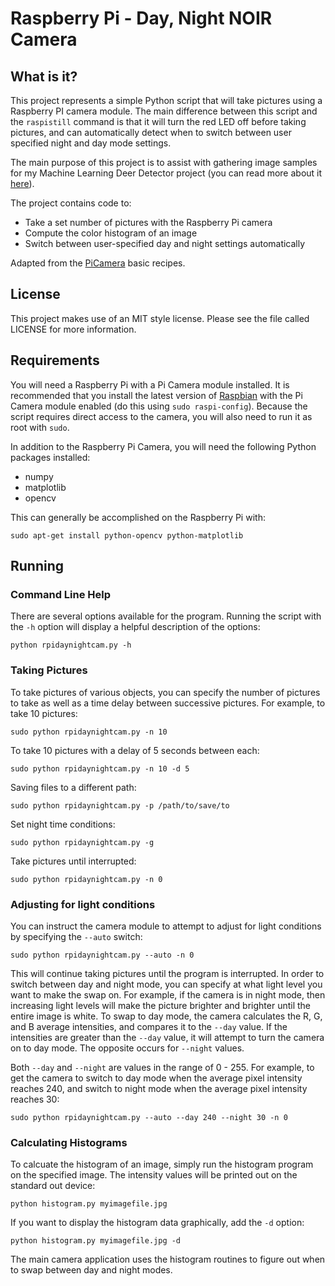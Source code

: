 # Raspberry Pi - Day, Night NOIR Camera

## What is it?

This project represents a simple Python script that will take pictures
using a Raspberry PI camera module. The main difference between this 
script and the `raspistill` command is that it will turn the red LED
off before taking pictures, and can automatically detect when to 
switch between user specified night and day mode settings.

The main purpose of this project is to assist with gathering image 
samples for my Machine Learning Deer Detector project (you can read
more about it [here](http://craigthomas.ca/blog/2014/08/04/deer-detection-with-machine-learning-part-1/)).

The project contains code to:

* Take a set number of pictures with the Raspberry Pi camera
* Compute the color histogram of an image
* Switch between user-specified day and night settings automatically

Adapted from the [PiCamera](http://picamera.readthedocs.org/en/latest/recipes1.html)
basic recipes.


## License

This project makes use of an MIT style license. Please see the file called 
LICENSE for more information. 


## Requirements

You will need a Raspberry Pi with a Pi Camera module installed. It is 
recommended that you install the latest version of [Raspbian](http://www.raspbian.org/) 
with the Pi Camera module enabled (do this using `sudo raspi-config`). 
Because the script requires direct access to the camera, you will
also need to run it as root with `sudo`.

In addition to the Raspberry Pi Camera, you will need the following
Python packages installed:

* numpy
* matplotlib
* opencv

This can generally be accomplished on the Raspberry Pi with:

    sudo apt-get install python-opencv python-matplotlib


## Running

### Command Line Help

There are several options available for the program. Running the script
with the `-h` option will display a helpful description of the options:

    python rpidaynightcam.py -h


### Taking Pictures

To take pictures of various objects, you can specify the number of pictures
to take as well as a time delay between successive pictures. For example,
to take 10 pictures:

    sudo python rpidaynightcam.py -n 10

To take 10 pictures with a delay of 5 seconds between each:

    sudo python rpidaynightcam.py -n 10 -d 5

Saving files to a different path:

    sudo python rpidaynightcam.py -p /path/to/save/to

Set night time conditions:

    sudo python rpidaynightcam.py -g

Take pictures until interrupted:

    sudo python rpidaynightcam.py -n 0


### Adjusting for light conditions

You can instruct the camera module to attempt to adjust for light conditions
by specifying the `--auto` switch:

    sudo python rpidaynightcam.py --auto -n 0

This will continue taking pictures until the program is interrupted. In order
to switch between day and night mode, you can specify at what light level
you want to make the swap on. For example, if the camera is in night mode,
then increasing light levels will make the picture brighter and brighter 
until the entire image is white. To swap to day mode, the camera calculates
the R, G, and B average intensities, and compares it to the `--day` value.
If the intensities are greater than the `--day` value, it will attempt to 
turn the camera on to day mode. The opposite occurs for `--night` values.

Both `--day` and `--night` are values in the range of 0 - 255. For example,
to get the camera to switch to day mode when the average pixel intensity 
reaches 240, and switch to night mode when the average pixel intensity reaches
30:

    sudo python rpidaynightcam.py --auto --day 240 --night 30 -n 0


### Calculating Histograms

To calcuate the histogram of an image, simply run the histogram 
program on the specified image. The intensity values will be
printed out on the standard out device:

    python histogram.py myimagefile.jpg

If you want to display the histogram data graphically, add the
`-d` option:

    python histogram.py myimagefile.jpg -d

The main camera application uses the histogram routines to figure out when
to swap between day and night modes.
